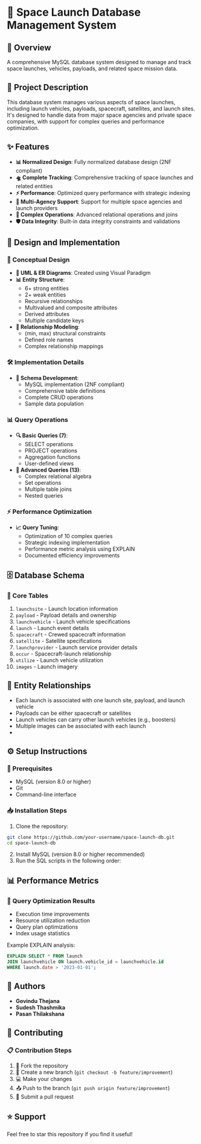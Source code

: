 # 🚀 Space Launch Database Management System

## 📝 Overview
A comprehensive MySQL database system designed to manage and track space launches, vehicles, payloads, and related space mission data.

## 💫 Project Description
This database system manages various aspects of space launches, including launch vehicles, payloads, spacecraft, satellites, and launch sites. It's designed to handle data from major space agencies and private space companies, with support for complex queries and performance optimization.

## ✨ Features
- **📊 Normalized Design**: Fully normalized database design (2NF compliant)
- **🛸 Complete Tracking**: Comprehensive tracking of space launches and related entities
- **⚡ Performance**: Optimized query performance with strategic indexing
- **🏢 Multi-Agency Support**: Support for multiple space agencies and launch providers
- **🔄 Complex Operations**: Advanced relational operations and joins
- **🛡️ Data Integrity**: Built-in data integrity constraints and validations

## 🎨 Design and Implementation

### 📐 Conceptual Design
- **🔄 UML & ER Diagrams**: Created using Visual Paradigm
- **📊 Entity Structure**:
  - 6+ strong entities
  - 2+ weak entities
  - Recursive relationships
  - Multivalued and composite attributes
  - Derived attributes
  - Multiple candidate keys
- **🔗 Relationship Modeling**:
  - (min, max) structural constraints
  - Defined role names
  - Complex relationship mappings

### 🛠️ Implementation Details
- **📝 Schema Development**:
  - MySQL implementation (2NF compliant)
  - Comprehensive table definitions
  - Complete CRUD operations
  - Sample data population

### 📊 Query Operations
- **🔍 Basic Queries (7)**:
  - SELECT operations
  - PROJECT operations
  - Aggregation functions
  - User-defined views
- **🎯 Advanced Queries (13)**:
  - Complex relational algebra
  - Set operations
  - Multiple table joins
  - Nested queries

### ⚡ Performance Optimization
- **📈 Query Tuning**:
  - Optimization of 10 complex queries
  - Strategic indexing implementation
  - Performance metric analysis using EXPLAIN
  - Documented efficiency improvements

## 🗄️ Database Schema

### 📌 Core Tables

1. `launchsite` - Launch location information
2. `payload` - Payload details and ownership
3. `launchvehicle` - Launch vehicle specifications 
4. `launch` - Launch event details
5. `spacecraft` - Crewed spacecraft information
6. `satellite` - Satellite specifications
7. `launchprovider` - Launch service provider details
8. `occur` - Spacecraft-launch relationship
9. `utilize` - Launch vehicle utilization
10. `images` - Launch imagery

## 🔗 Entity Relationships
- Each launch is associated with one launch site, payload, and launch vehicle
- Payloads can be either spacecraft or satellites
- Launch vehicles can carry other launch vehicles (e.g., boosters)
- Multiple images can be associated with each launch
- 
## ⚙️ Setup Instructions

### 🔧 Prerequisites
- MySQL (version 8.0 or higher)
- Git
- Command-line interface

### 📥 Installation Steps
1. Clone the repository:
```bash
git clone https://github.com/your-username/space-launch-db.git
cd space-launch-db
```

2. Install MySQL (version 8.0 or higher recommended)
3. Run the SQL scripts in the following order:

## 📊 Performance Metrics

### 🎯 Query Optimization Results
- Execution time improvements
- Resource utilization reduction
- Query plan optimizations
- Index usage statistics

Example EXPLAIN analysis:
```sql
EXPLAIN SELECT * FROM launch 
JOIN launchvehicle ON launch.vehicle_id = launchvehicle.id 
WHERE launch.date > '2023-01-01';
```

## 👥 Authors
- **Govindu Thejana** 
- **Sudesh Thashmika** 
- **Pasan Thilakshana** 
## 🤝 Contributing

### 📋 Contribution Steps
1. 🍴 Fork the repository
2. 🌿 Create a new branch (`git checkout -b feature/improvement`)
3. 💻 Make your changes
4. 📤 Push to the branch (`git push origin feature/improvement`)
5. 🔄 Submit a pull request

## ⭐ Support
Feel free to star this repository if you find it useful!
